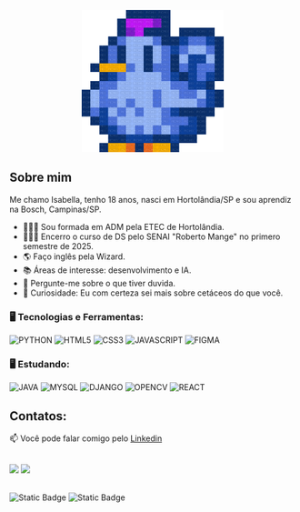 <p align="center">
  <a href="https://github.com/is2bwlla">
    <img src="galinha-pintadinha.gif" height="250" width="250" alt="Unform" />
  </a>
</p>

<div dsplay="inline-block">



</div>



## Sobre mim

Me chamo Isabella, tenho 18 anos, nasci em Hortolândia/SP e sou aprendiz na Bosch, Campinas/SP.

- 👩🏻‍🎓 Sou formada em ADM pela ETEC de Hortolândia.
- 👩🏻‍💻 Encerro o curso de DS pelo SENAI "Roberto Mange" no primero semestre de 2025.
- 🌎 Faço inglês pela Wizard.
- 📚 Áreas de interesse: desenvolvimento e IA.
- 💬 Pergunte-me sobre o que tiver duvida.
- 🐋 Curiosidade: Eu com certeza sei mais sobre cetáceos do que você.


### 🖥️ Tecnologias e Ferramentas: 

<div>
<img  width="40px" src="https://cdn.jsdelivr.net/gh/devicons/devicon@latest/icons/python/python-original.svg" title = "PYTHON"/>
<img  width="40px" src="https://cdn.jsdelivr.net/gh/devicons/devicon/icons/html5/html5-original-wordmark.svg" title = "HTML5"/>
<img  width="40px" src="https://cdn.jsdelivr.net/gh/devicons/devicon/icons/css3/css3-original-wordmark.svg" title = "CSS3"/>
<img  width="40px" src="https://cdn.jsdelivr.net/gh/devicons/devicon/icons/javascript/javascript-original.svg" title = "JAVASCRIPT"/>
<img  width="40px" src="https://cdn.jsdelivr.net/gh/devicons/devicon@latest/icons/figma/figma-original.svg" title = "FIGMA"/>
</div>

### 🖥️ Estudando: 

<div>
  <img  width="40px" src="https://cdn.jsdelivr.net/gh/devicons/devicon@latest/icons/java/java-original.svg" title = "JAVA" />
  <img  width="40px" src="https://cdn.jsdelivr.net/gh/devicons/devicon@latest/icons/mysql/mysql-original.svg" title = "MYSQL"/>
  <img  width="40px" src="https://cdn.jsdelivr.net/gh/devicons/devicon@latest/icons/django/django-plain.svg" title = "DJANGO"/>
  <img  width="40px" src="https://cdn.jsdelivr.net/gh/devicons/devicon@latest/icons/opencv/opencv-original.svg" title = "OPENCV" />
  <img  width="40px" src="https://cdn.jsdelivr.net/gh/devicons/devicon@latest/icons/react/react-original.svg" title = "REACT" />         
</div>
          
## Contatos:

📫 Você pode falar comigo pelo [Linkedin](https://www.linkedin.com/in/isabella-souza-365a79293/)
</br>


<br/>

<div>
  <img height="200px" src="https://github-readme-stats.vercel.app/api/top-langs/?username=is2bwlla&layout=compact&theme=transparent">
  <img height="200px" src="https://github-readme-stats.vercel.app/api?username=is2bwlla&show_icons=true&theme=transparent">
</div>

<br/>

![Static Badge](https://img.shields.io/badge/python-b%C3%A1sico---?color=%23ffc0cb)
![Static Badge](https://img.shields.io/badge/javascript-b%C3%A1sico---?color=%23ffc0cb)
